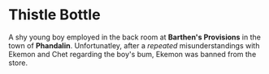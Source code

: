 # Thistle Bottle

A shy young boy employed in the back room at **Barthen's Provisions** in the town of **Phandalin**. Unfortunatley, after a *repeated* misunderstandings with Ekemon and Chet regarding the boy's bum, Ekemon was banned from the store.
